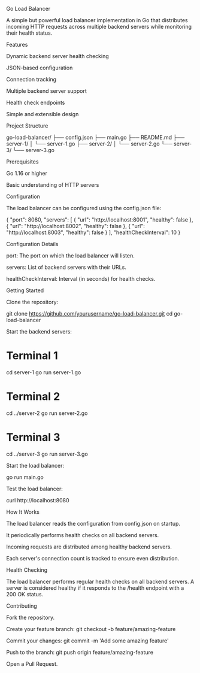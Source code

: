 Go Load Balancer

A simple but powerful load balancer implementation in Go that distributes incoming HTTP requests across multiple backend servers while monitoring their health status.

Features

Dynamic backend server health checking

JSON-based configuration

Connection tracking

Multiple backend server support

Health check endpoints

Simple and extensible design

Project Structure

go-load-balancer/
├── config.json
├── main.go
├── README.md
├── server-1/
│   └── server-1.go
├── server-2/
│   └── server-2.go
└── server-3/
    └── server-3.go

Prerequisites

Go 1.16 or higher

Basic understanding of HTTP servers

Configuration

The load balancer can be configured using the config.json file:

{
    "port": 8080,
    "servers": [
      {
        "url": "http://localhost:8001",
        "healthy": false
      },
      {
        "url": "http://localhost:8002",
        "healthy": false
      },
      {
        "url": "http://localhost:8003",
        "healthy": false
      }
    ],
    "healthCheckInterval": 10
}

Configuration Details

port: The port on which the load balancer will listen.

servers: List of backend servers with their URLs.

healthCheckInterval: Interval (in seconds) for health checks.

Getting Started

Clone the repository:

git clone https://github.com/yourusername/go-load-balancer.git
cd go-load-balancer

Start the backend servers:

# Terminal 1
cd server-1
go run server-1.go

# Terminal 2
cd ../server-2
go run server-2.go

# Terminal 3
cd ../server-3
go run server-3.go

Start the load balancer:

go run main.go

Test the load balancer:

curl http://localhost:8080

How It Works

The load balancer reads the configuration from config.json on startup.

It periodically performs health checks on all backend servers.

Incoming requests are distributed among healthy backend servers.

Each server's connection count is tracked to ensure even distribution.

Health Checking

The load balancer performs regular health checks on all backend servers. A server is considered healthy if it responds to the /health endpoint with a 200 OK status.

Contributing

Fork the repository.

Create your feature branch: git checkout -b feature/amazing-feature

Commit your changes: git commit -m 'Add some amazing feature'

Push to the branch: git push origin feature/amazing-feature

Open a Pull Request.